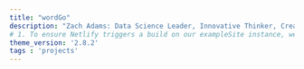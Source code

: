 ```yaml
---
title: "wordGo"
description: "Zach Adams: Data Science Leader, Innovative Thinker, Creative problem solver"
# 1. To ensure Netlify triggers a build on our exampleSite instance, we need to change a file in the exampleSite directory.
theme_version: '2.8.2'
tags : 'projects'
---
```


